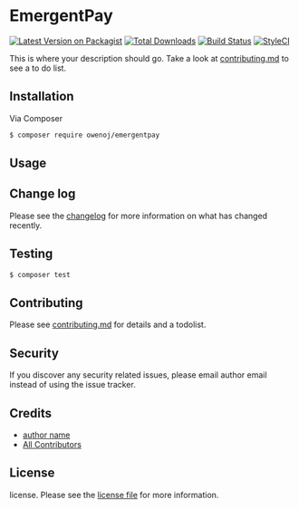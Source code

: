 # EmergentPay

[![Latest Version on Packagist][ico-version]][link-packagist]
[![Total Downloads][ico-downloads]][link-downloads]
[![Build Status][ico-travis]][link-travis]
[![StyleCI][ico-styleci]][link-styleci]

This is where your description should go. Take a look at [contributing.md](contributing.md) to see a to do list.

## Installation

Via Composer

``` bash
$ composer require owenoj/emergentpay
```

## Usage

## Change log

Please see the [changelog](changelog.md) for more information on what has changed recently.

## Testing

``` bash
$ composer test
```

## Contributing

Please see [contributing.md](contributing.md) for details and a todolist.

## Security

If you discover any security related issues, please email author email instead of using the issue tracker.

## Credits

- [author name][link-author]
- [All Contributors][link-contributors]

## License

license. Please see the [license file](license.md) for more information.

[ico-version]: https://img.shields.io/packagist/v/owenoj/emergentpay.svg?style=flat-square
[ico-downloads]: https://img.shields.io/packagist/dt/owenoj/emergentpay.svg?style=flat-square
[ico-travis]: https://img.shields.io/travis/owenoj/emergentpay/master.svg?style=flat-square
[ico-styleci]: https://styleci.io/repos/12345678/shield

[link-packagist]: https://packagist.org/packages/owenoj/emergentpay
[link-downloads]: https://packagist.org/packages/owenoj/emergentpay
[link-travis]: https://travis-ci.org/owenoj/emergentpay
[link-styleci]: https://styleci.io/repos/12345678
[link-author]: https://github.com/owenoj
[link-contributors]: ../../contributors
